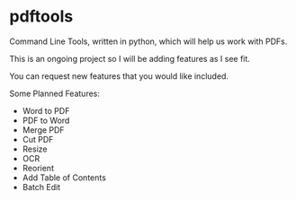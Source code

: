 # pdftools
Command Line Tools, written in python, which will help us work with PDFs.


This is an ongoing project so I will be adding features as I see fit. 

You can request new features that you would like included.


Some Planned Features:

* Word to PDF
* PDF to Word
* Merge PDF
* Cut PDF
* Resize
* OCR
* Reorient
* Add Table of Contents
* Batch Edit
